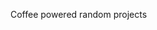 <!---<img src="https://pbs.twimg.com/media/F6spOthbMAAt2sa?format=jpg" alt="alpha" width="150"/>--->

Coffee powered random projects


<!---
Jirayubank/Jirayubank is a ✨ special ✨ repository because its `README.md` (this file) appears on your GitHub profile.
You can click the Preview link to take a look at your changes.
--->
